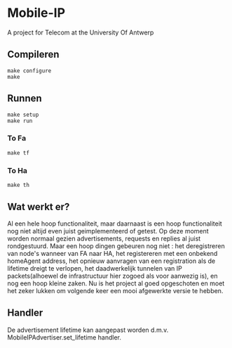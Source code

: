 # Mobile-IP
A project for Telecom at the University Of Antwerp

## Compileren
```
make configure
make
```

## Runnen
```
make setup
make run
```
### To Fa
```
make tf
```

### To Ha
```
make th
```

## Wat werkt er?
Al een hele hoop functionaliteit, maar daarnaast is een hoop functionaliteit nog niet altijd even juist geimplementeerd
of getest. Op deze moment worden normaal gezien advertisements, requests en replies al juist rondgestuurd. Maar een hoop dingen gebeuren nog niet : het deregistreren van node's wanneer van FA naar HA, het registereren met een onbekend homeAgent address, het opnieuw aanvragen van een registration als de lifetime dreigt te verlopen, het daadwerkelijk tunnelen van IP packets(alhoewel de infrastructuur hier zogoed als voor aanwezig is), en nog een hoop kleine zaken. Nu is het project al goed opgeschoten en moet het zeker lukken om volgende keer een mooi afgewerkte versie te hebben.

## Handler
De advertisement lifetime kan aangepast worden d.m.v. MobileIPAdvertiser.set_lifetime handler.
